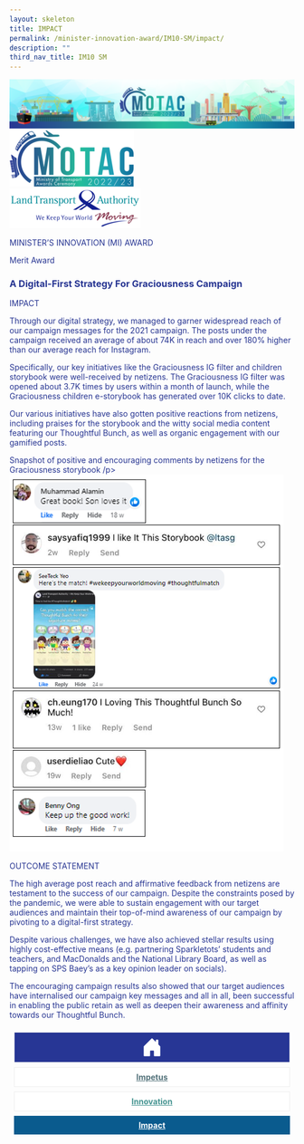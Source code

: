 ```yaml
---
layout: skeleton
title: IMPACT​
permalink: /minister-innovation-award/IM10-SM/impact/
description: ""
third_nav_title: IM10 SM
---
```

<style type="text/css">
    .text-pri {
      color: #273592;
    }

    .nav-tabs {
      border-bottom: none !important;
      overflow: hidden !important;
    }

    .nav-link {
      margin: 8px !important;
      border-radius: 0px !important;
      font-weight: 700 !important;
      padding: 0.5rem 2.8rem !important;
    }

    .link-home {
      border: 1px solid #eee !important;
      color: #fff !important;
      background: rgb(39, 54, 149) !important;
      display: flex;
      justify-content: center;
      align-items: center;
    }

    .link-project {
      border: 1px solid #eee !important;
      color: rgb(83, 114, 122) !important;
      background-color: #fff !important;
      display: flex;
      justify-content: center;
      align-items: center;
    }

    .link-project.active {
      border: none !important;
      color: #fff !important;
      background: rgb(41, 115, 144) !important;
    }

    .link-solution {
      border: 1px solid #eee !important;
      color: rgb(69, 148, 145) !important;
      background-color: #fff !important;
      display: flex;
      justify-content: center;
      align-items: center;
    }

    .link-solution.active {
      border: none !important;
      color: #fff !important;
      background: rgb(34, 155, 189) !important;
    }

    .link-impact {
      border: 1px solid #eee !important;
      color: rgb(41, 95, 120) !important;
      background-color: #fff !important;
      display: flex;
      justify-content: center;
      align-items: center;
    }

    .link-impact.active {
      border: none !important;
      color: #fff !important;
      background: rgb(10, 91, 142) !important;
    }
  </style>
<img src="/images/hero.png" class="img-fluid"  alt="hero"/>
  <div class="container-fluid py-5 card-bg text-pri my-5">
    <div class="row">
      <div class="col-sm-12 pt-4 pb-3 text-center">
        <img src="/images/Logos/MOTAC_header.png" alt="motac logo" class="img-fluid" />
      </div>
    </div>
    <div class="row border border-4 border-info">
      <div class="col-sm-4 py-3 text-center d-flex flex-column align-items-center justify-content-center">
        <img src="/images/Logos/LTA.png" class="img-fluid" alt="LTA" />
      </div>
      <div class="col-sm-8 py-3 text-center bg-primary d-flex justify-content-center flex-column aligin-items-center">
        <p class="mb-1 text-light font-weight-bold raleway-font"> MINISTER’S INNOVATION (MI) AWARD </p>
        <p class="mb-0 distinguished-award">Merit Award</p>
      </div>
    </div>
    <div class="row">
      <div class="col-12 py-3">
        <h3 class="text-center font-weight-bold"> A Digital-First Strategy For Graciousness Campaign </h3>
      </div>
      <div class="col-sm-12 text-center py-2 my-2 bg-heading">
        <p class="mb-0 h3 font-weight-bold text-uppercase text-light"> IMPACT </p>
      </div>
      <div class="col-sm-12">
        <div class="row py-2">
          <div class="col-sm-8 p-2">
            <p class="mb-2"> Through our digital strategy, we managed to garner widespread reach of our campaign messages for the 2021 campaign. The posts under the campaign received an average of about 74K in reach and over 180% higher than our average reach for Instagram. </p>
            <p class="mb-2"> Specifically, our key initiatives like the Graciousness IG filter and children storybook were well-received by netizens. The Graciousness IG filter was opened about 3.7K times by users within a month of launch, while the Graciousness children e-storybook has generated over 10K clicks to date. </p>
            <p class="mb-2"> Our various initiatives have also gotten positive reactions from netizens, including praises for the storybook and the witty social media content featuring our Thoughtful Bunch, as well as organic engagement with our gamified posts. </p>
          </div>
          <div class="col-sm-4 py-2 text-center">
            <p class="mb-3 font-weight-light">Snapshot of positive and encouraging comments by netizens for the Graciousness storybook /p> <img src="/images/MI/IM10/Graciousness Image 9.PNG" class="img-fluid mb-3" alt="" />
          </div>
        </div>
      </div>
    </div>
    <div class="row">
      <div class="col-sm-12 text-center py-2 my-2 bg-heading">
        <p class="mb-0 h3 font-weight-bold text-uppercase text-light"> OUTCOME STATEMENT </p>
      </div>
      <div class="col-sm-12 py-2">
        <p class="mb-2 font-weight-bold text-pri"> The high average post reach and affirmative feedback from netizens are testament to the success of our campaign. Despite the constraints posed by the pandemic, we were able to sustain engagement with our target audiences and maintain their top-of-mind awareness of our campaign by pivoting to a digital-first strategy. </p>
        <p class="mb-2 font-weight-bold text-pri"> Despite various challenges, we have also achieved stellar results using highly cost-effective means (e.g. partnering Sparkletots’ students and teachers, and MacDonalds and the National Library Board, as well as tapping on SPS Baey’s as a key opinion leader on socials). </p>
        <p class="mb-2 font-weight-bold text-pri"> The encouraging campaign results also showed that our target audiences have internalised our campaign key messages and all in all, been successful in enabling the public retain as well as deepen their awareness and affinity towards our Thoughtful Bunch. </p>
      </div>
    </div>
    <nav>
      <div class="nav nav-tabs nav-fill" id="nav-tab" role="tablist">
        <a class="nav-link text-uppercase link-home text-decoration-none" id="nav-home-tab" href="/minister-innovation-award/IM10-SM/home/">
          <svg xmlns="http://www.w3.org/2000/svg" width="36" height="36" fill="currentColor" class="bi bi-house-door-fill" viewBox="0 0 16 16">
            <path d="M6.5 14.5v-3.505c0-.245.25-.495.5-.495h2c.25 0 .5.25.5.5v3.5a.5.5 0 0 0 .5.5h4a.5.5 0 0 0 .5-.5v-7a.5.5 0 0 0-.146-.354L13 5.793V2.5a.5.5 0 0 0-.5-.5h-1a.5.5 0 0 0-.5.5v1.293L8.354 1.146a.5.5 0 0 0-.708 0l-6 6A.5.5 0 0 0 1.5 7.5v7a.5.5 0 0 0 .5.5h4a.5.5 0 0 0 .5-.5Z" />
          </svg>
        </a>
        <a class="nav-link link-project text-decoration-none" id="nav-project-tab" href="/minister-innovation-award/IM10-SM/impetus/"> Impetus </a>
        <a class="nav-link link-solution text-decoration-none" id="nav-solution-tab" href="/minister-innovation-award/IM10-SM/innovation/"> Innovation</a>
        <a class="nav-link active link-impact text-decoration-none" id="nav-impact-tab" href="/minister-innovation-award/IM10-SM/impact/"> Impact</a>
      </div>
    </nav>
  </div>